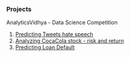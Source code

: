 ### Projects
AnalyticsVidhya - Data Science Competition

1) [Predicting Tweets hate speech](https://github.com/vasim07/AnalyticsVidhyaDataHack/tree/master/Twitter%20Sentiment)
2) [Analyzing CocaCola stock - risk and return](https://github.com/vasim07/AnalyticsVidhyaDataHack/tree/master/Stock%20Analysis)
3) [Predicting Loan Default](https://github.com/vasim07/AnalyticsVidhyaDataHack/tree/master/LoanPrediction)
